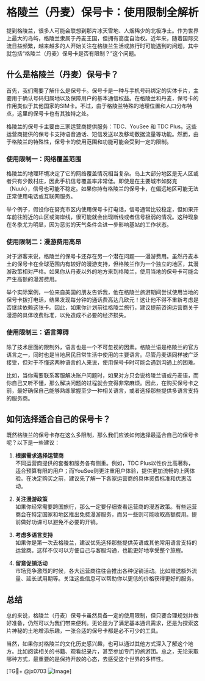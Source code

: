 # 格陵兰（丹麦）保号卡：使用限制全解析

提到格陵兰，很多人可能会联想到那片冰天雪地、人烟稀少的北极净土。作为世界上最大的岛屿，格陵兰隶属于丹麦王国，但拥有高度自治权。近年来，随着国际交流日益频繁，越来越多的人开始关注在格陵兰生活或旅行时可能遇到的问题，其中就包括“格陵兰（丹麦）保号卡是否有限制？”这个问题。

## 什么是格陵兰（丹麦）保号卡？

首先，我们需要了解什么是保号卡。保号卡是一种与手机号码绑定的实体卡片，主要用于确认号码归属地以及保障用户的基本通信权益。在格陵兰和丹麦，保号卡的作用类似于其他国家的SIM卡。不过，由于格陵兰特殊的地理位置和人口分布特点，这里的保号卡也有其独特之处。

格陵兰的保号卡主要由三家运营商提供服务：TDC、YouSee 和 TDC Plus。这些运营商提供的保号卡支持语音通话、短信发送以及移动数据流量等功能。然而，由于格陵兰的特殊性，保号卡的使用范围和功能可能会受到一定的限制。

### 使用限制一：网络覆盖范围

格陵兰的地理环境决定了它的网络覆盖情况相当复杂。岛上大部分地区是无人区或者只有少数村庄，因此手机信号覆盖率非常低。即使是在主要城市如努克（Nuuk），信号也可能不稳定。如果你持有格陵兰的保号卡，在偏远地区可能无法正常使用电话或互联网服务。

举个例子，假设你在努克市区内使用保号卡打电话，信号通常比较稳定，但如果开车前往附近的山区或海岸线，很可能就会出现断线或者信号极弱的情况。这种现象在冬季尤为明显，因为恶劣的天气条件会进一步影响基站的工作状态。

### 使用限制二：漫游费用高昂

对于游客来说，格陵兰的保号卡还存在另一个潜在问题——漫游费用。虽然丹麦本土的保号卡在全球范围内有较好的漫游支持，但格陵兰作为一个独立的地区，其漫游政策相对严格。如果你从丹麦以外的地方来到格陵兰，使用当地的保号卡可能会产生高额的漫游费用。

举个实际案例，一位来自美国的朋友告诉我，他在格陵兰旅游期间尝试使用当地的保号卡拨打电话，结果发现每分钟的通话费高达几欧元！这让他不得不重新考虑是否继续依赖这张卡。因此，如果你计划前往格陵兰旅行，建议提前咨询运营商关于漫游的具体收费标准，以免造成不必要的经济损失。

### 使用限制三：语言障碍

除了技术层面的限制外，语言也是一个不可忽视的因素。格陵兰语是格陵兰的官方语言之一，同时也是当地居民日常生活中使用的主要语言。尽管丹麦语同样被广泛接受，但对于不懂这两种语言的人来说，使用保号卡时可能会遇到沟通上的困难。

比如，当你需要联系客服解决账户问题时，如果对方只会说格陵兰语或丹麦语，而你自己又听不懂，那么解决问题的过程就会变得非常麻烦。因此，在购买保号卡之前，最好确保自己能够熟练掌握至少一种相关语言，或者选择那些提供多语言支持的服务商。

## 如何选择适合自己的保号卡？

既然格陵兰的保号卡存在这么多限制，那么我们应该如何选择最适合自己的保号卡呢？以下是一些建议：

1. **根据需求选择运营商**  
   不同运营商提供的套餐和服务各有侧重。例如，TDC Plus以性价比高著称，适合预算有限的用户；而YouSee则更注重用户体验，提供更加流畅的上网体验。在决定购买之前，建议先了解一下各家运营商的具体资费标准和优惠活动。

2. **关注漫游政策**  
   如果你经常需要跨国旅行，那么一定要仔细查看运营商的漫游政策。有些运营商会在特定国家和地区推出免费漫游服务，而另一些则可能收取高额费用。提前做好功课可以避免不必要的开销。

3. **考虑多语言支持**  
   如果你是第一次去格陵兰，建议优先选择那些提供英语或其他常用语言支持的运营商。这样不仅可以方便自己与客服沟通，也能更好地享受整个旅程。

4. **留意促销活动**  
   市场竞争激烈的时候，各大运营商往往会推出各种促销活动。比如赠送额外流量、延长试用期等。关注这些信息可以帮助你以更低的价格获得更好的服务。

## 总结

总的来说，格陵兰（丹麦）保号卡虽然具备一定的使用限制，但只要合理规划并做好准备，仍然可以为我们带来便利。无论是为了满足基本通讯需求，还是为探索这片神秘的土地增添乐趣，一张合适的保号卡都是必不可少的工具。

当然，如果你对格陵兰的文化历史感兴趣，也可以通过其他方式深入了解这个地方。比如阅读相关的书籍、观看纪录片，甚至参加专门的旅游团。总之，无论采取哪种方式，最重要的是保持开放的心态，去感受这个世界的多样性。

[TG💪+ @jx0703 ![Image](https://github.com/user-attachments/assets/dbca1d08-cadb-493c-b0ec-ad6f7a83f270)]